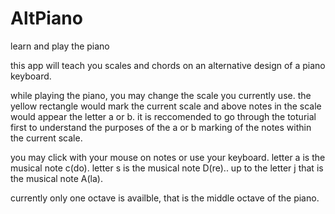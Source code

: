 # AltPiano
learn and play the piano

this app will teach you scales and chords on an alternative design of a piano keyboard.


while playing the piano, you may change the scale you currently use. the yellow rectangle would mark the current scale and above notes in the scale would appear the letter a or b. it is reccomended to go through the toturial first to understand the purposes of the a or b marking of the notes within the current scale.

you may click  with your mouse on notes or use your keyboard. letter a is the musical note c(do). letter s is the musical note D(re).. up to the letter j that is the musical note A(la).

currently only one octave is availble, that is the middle octave of the piano.
